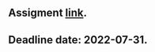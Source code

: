 ## Assigment [link](https://github.com/AlreadyBored/nodejs-assignments/blob/main/assignments/containerization/assignment.md).
## Deadline date: 2022-07-31.

